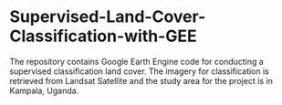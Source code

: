 # Supervised-Land-Cover-Classification-with-GEE
The repository contains Google Earth Engine code for conducting a supervised classification land cover. The imagery for classification is retrieved from Landsat Satellite and the study area for the project is in Kampala, Uganda.
